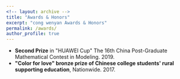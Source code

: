```yaml
---
<!-- layout: archive -->
title: "Awards & Honors"
excerpt: "cong wenyan Awards & Honors"
permalink: /awards/
author_profile: true
---
```

* **Second Prize** in  "HUAWEI Cup" The 16th China Post-Graduate Mathematical Contest in Modeling. 2019.
* **"Color for love" bronze prize of Chinese college students' rural supporting education**, Nationwide. 2017.
